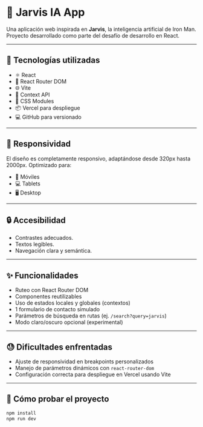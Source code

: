 # 🧠 Jarvis IA App

Una aplicación web inspirada en **Jarvis**, la inteligencia artificial de Iron Man. Proyecto desarrollado como parte del desafío de desarrollo en React.

---

## 🚀 Tecnologías utilizadas

- ⚛️ React
- 🔀 React Router DOM
- 🌐 Vite
- 🧠 Context API
- 💅 CSS Modules
- 📦 Vercel para despliegue
- 💻 GitHub para versionado

---

## 📱 Responsividad

El diseño es completamente responsivo, adaptándose desde 320px hasta 2000px. Optimizado para:
- 📱 Móviles
- 💻 Tablets
- 🖥️ Desktop

---

## 🔒 Accesibilidad

- Contrastes adecuados.
- Textos legibles.
- Navegación clara y semántica.

---

## ✨ Funcionalidades

- Ruteo con React Router DOM
- Componentes reutilizables
- Uso de estados locales y globales (contextos)
- 1 formulario de contacto simulado
- Parámetros de búsqueda en rutas (ej. `/search?query=jarvis`)
- Modo claro/oscuro opcional (experimental)

---

## 😓 Dificultades enfrentadas

- Ajuste de responsividad en breakpoints personalizados
- Manejo de parámetros dinámicos con `react-router-dom`
- Configuración correcta para despliegue en Vercel usando Vite

---

## 🧪 Cómo probar el proyecto

```bash
npm install
npm run dev
